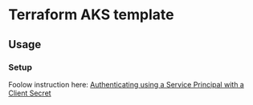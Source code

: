# Terraform AKS template

## Usage

### Setup
Foolow instruction here: [Authenticating using a Service Principal with a Client Secret](https://registry.terraform.io/providers/hashicorp/azurerm/latest/docs/guides/service_principal_client_secret)
